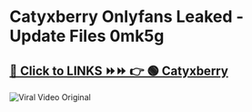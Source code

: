 
 # Catyxberry Onlyfans Leaked - Update Files 0mk5g

## <h2><a href="https://clipsfans.com/Catyxberry&ref=git">🔗 Click to LINKS ⏩⏩ 👉 🟢 Catyxberry </a></h2>

<a href="https://clipsfans.com/Catyxberry&ref=git" rel="nofollow" data-target="animated-image.originalLink"><img src="https://i.ibb.co.com/xMMVF88/686577567.gif" alt="Viral Video Original" style="max-width: 100%; display: inline-block;" data-target="animated-image.originalImage"></a>

